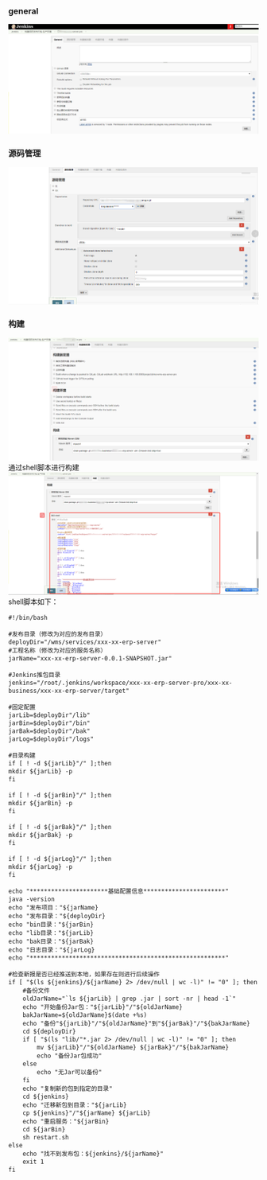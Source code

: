 ### general
![](https://github.com/lognxn/github_data/blob/master/images/biji/1.java/project/1.jinkins_general.jpg?raw=true)
### 源码管理
![](https://github.com/lognxn/github_data/blob/master/images/biji/1.java/project/2.jinkins_source_mgt.jpg?raw=true)
### 构建
![](https://github.com/lognxn/github_data/blob/master/images/biji/1.java/project/3.jinkins_build1.jpg?raw=true)
通过shell脚本进行构建
![](https://github.com/lognxn/github_data/blob/master/images/biji/1.java/project/4.jinkins_build2.jpg?raw=true)
shell脚本如下：
```shell
#!/bin/bash

#发布目录（修改为对应的发布目录）
deployDir="/wms/services/xxx-xx-erp-server"
#工程名称（修改为对应的服务名称）
jarName="xxx-xx-erp-server-0.0.1-SNAPSHOT.jar"

#Jenkins推包目录
jenkins="/root/.jenkins/workspace/xxx-xx-erp-server-pro/xxx-xx-business/xxx-xx-erp-server/target"

#固定配置
jarLib=$deployDir"/lib"
jarBin=$deployDir"/bin"
jarBak=$deployDir"/bak"
jarLog=$deployDir"/logs"

#目录构建
if [ ! -d ${jarLib}"/" ];then
mkdir ${jarLib} -p
fi

if [ ! -d ${jarBin}"/" ];then
mkdir ${jarBin} -p
fi
	
if [ ! -d ${jarBak}"/" ];then
mkdir ${jarBak} -p
fi
	
if [ ! -d ${jarLog}"/" ];then
mkdir ${jarLog} -p
fi

echo "**********************基础配置信息***********************"
java -version
echo "发布项目："${jarName}
echo "发布目录："${deployDir}
echo "bin目录："${jarBin}
echo "lib目录："${jarLib}
echo "bak目录："${jarBak}
echo "日志目录："${jarLog}
echo "*******************************************************"

#检查新报是否已经推送到本地，如果存在则进行后续操作
if [ "$(ls ${jenkins}/${jarName} 2> /dev/null | wc -l)" != "0" ]; then
	#备份文件
	oldJarName="`ls ${jarLib} | grep .jar | sort -nr | head -1`"
	echo "开始备份Jar包："${jarLib}"/"${oldJarName}
	bakJarName=${oldJarName}$(date +%s)
	echo "备份"${jarLib}"/"${oldJarName}"到"${jarBak}"/"${bakJarName}
	cd ${deployDir}
	if [ "$(ls "lib/"*.jar 2> /dev/null | wc -l)" != "0" ]; then
		mv ${jarLib}"/"${oldJarName} ${jarBak}"/"${bakJarName}
		echo "备份Jar包成功"
	else
		echo "无Jar可以备份"
	fi
	echo "复制新的包到指定的目录"
	cd ${jenkins}
	echo "迁移新包到目录："${jarLib}
	cp ${jenkins}"/"${jarName} ${jarLib}
	echo "重启服务："${jarBin}
	cd ${jarBin}
	sh restart.sh
else
	echo "找不到发布包：${jenkins}/${jarName}"
	exit 1
fi
```